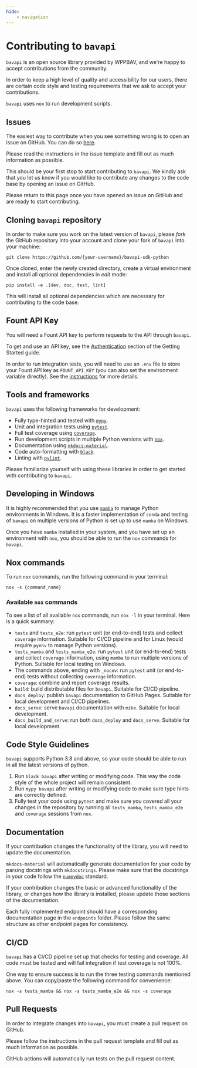 ```yaml
---
hide:
    - navigation
---
```


<!--If linking to a docs page, must be linked to /latest/ version-->
<!--If linking to a section with an index page, must add "/index" to URL-->

# Contributing to `bavapi`

`bavapi` is an open source library provided by WPPBAV, and we're happy to accept contributions from the community.

In order to keep a high level of quality and accessibility for our users, there are certain code style and testing requirements that we ask to accept your contributions.

`bavapi` uses `nox` to run development scripts.

## Issues

The easiest way to contribute when you see something wrong is to open an issue on GitHub. You can do so [here](https://github.com/wppbav/bavapi-sdk-python/issues).

Please read the instructions in the issue template and fill out as much information as possible.

This should be your first stop to start contributing to `bavapi`. We kindly ask that you let us know if you would like to contribute any changes to the code base by opening an issue on GitHub.

Please return to this page once you have opened an issue on GitHub and are ready to start contributing.

## Cloning `bavapi` repository

In order to make sure you work on the latest version of `bavapi`, please *fork* the GitHub repository into your account and clone your fork of `bavapi` into your machine:

```prompt
git clone https://github.com/{your-username}/bavapi-sdk-python
```

Once cloned, enter the newly created directory, create a virtual environment and install all optional dependencies in *edit* mode:

```prompt
pip install -e .[dev, doc, test, lint]
```

This will install all optional dependencies which are necessary for contributing to the code base.

## Fount API Key

You will need a Fount API key to perform requests to the API through `bavapi`.

To get and use an API key, see the [Authentication](getting-started/authentication.md) section of the Getting Started guide.

In order to run integration tests, you will need to use an `.env` file to store your Fount API key as `FOUNT_API_KEY` (you can also set the environment variable directly). See the [instructions](getting-started/authentication.md#recommended-way-to-manage-api-keys) for more details.

## Tools and frameworks

`bavapi` uses the following frameworks for development:

- Fully type-hinted and tested with [`mypy`](https://www.mypy-lang.org/).
- Unit and integration tests using [`pytest`](https://docs.pytest.org/en/stable/contents.html).
- Full test coverage using [`coverage`](https://coverage.readthedocs.io/en/).
- Run development scripts in multiple Python versions with [`nox`](https://nox.thea.codes/en/stable/).
- Documentation using [`mkdocs-material`](https://squidfunk.github.io/mkdocs-material/).
- Code auto-formatting with [`black`](https://black.readthedocs.io/en/stable/).
- Linting with [`pylint`](https://docs.pylint.org/).

Please familiarize yourself with using these libraries in order to get started with contributing to `bavapi`.

## Developing in Windows

It is highly recommended that you use [`mamba`](https://mamba.readthedocs.io/en/latest/) to manage Python environments in Windows. It is a faster implementation of `conda` and testing of `bavapi` on multiple versions of Python is set up to use `mamba` on Windows.

Once you have `mamba` installed in your system, and you have set up an environment with `nox`, you should be able to run the `nox` commands for `bavapi`.

## Nox commands

To run `nox` commands, run the following command in your terminal:

```prompt
nox -s {command_name}
```

### Available `nox` commands

To see a list of all available `nox` commands, run `nox -l` in your terminal. Here is a quick summary:

- `tests` and `tests_e2e`: run `pytest` unit (or end-to-end) tests and collect `coverage` information. Suitable for CI/CD pipeline and for Linux (would require `pyenv` to manage Python versions).
- `tests_mamba` and `tests_mamba_e2e`: run `pytest` unit (or end-to-end) tests and collect `coverage` information, using `mamba` to run multiple versions of Python. Suitable for local testing on Windows.
- The commands above, ending with `_nocov`: run `pytest` unit (or end-to-end) tests without collecting `coverage` information.
- `coverage`: combine and report coverage results.
- `build`: build distributable files for `bavapi`. Suitable for CI/CD pipeline.
- `docs_deploy`: publish `bavapi` documentation to GitHub Pages. Suitable for local development and CI/CD pipelines.
- `docs_serve`: serve `bavapi` documentation with `mike`. Suitable for local development.
- `docs_build_and_serve`: run both `docs_deploy` and `docs_serve`. Suitable for local development.

## Code Style Guidelines

`bavapi` supports Python 3.8 and above, so your code should be able to run in all the latest versions of python.

1. Run `black bavapi` after writing or modifying code. This way the code style of the whole project will remain consistent.
2. Run `mypy bavapi` after writing or modifying code to make sure type hints are correctly defined.
3. Fully test your code using `pytest` and make sure you covered all your changes in the repository by running all `tests_mamba`, `tests_mamba_e2e` and `coverage` sessions from `nox`.

## Documentation

If your contribution changes the functionality of the library, you will need to update the documentation.

`mkdocs-material` will automatically generate documentation for your code by parsing docstrings with `mkdocstrings`. Please make sure that the docstrings in your code follow the [`numpydoc`](https://numpydoc.readthedocs.io/en/latest/index.html) standard.

If your contribution changes the basic or advanced functionality of the library, or changes how the library is installed, please update those sections of the documentation.

Each fully implemented endpoint should have a corresponding documentation page in the `endpoints` folder. Please follow the same structure as other endpoint pages for consistency.

## CI/CD

`bavapi` has a CI/CD pipeline set up that checks for testing and coverage. All code must be tested and will fail integration if test coverage is not 100%.

One way to ensure success is to run the three testing commands mentioned above. You can copy/paste the following command for convenience:

```prompt
nox -s tests_mamba && nox -s tests_mamba_e2e && nox -s coverage
```

## Pull Requests

In order to integrate changes into `bavapi`, you must create a pull request on GitHub.

Please follow the instructions in the pull request template and fill out as much information as possible.

GitHub actions will automatically run tests on the pull request content.
